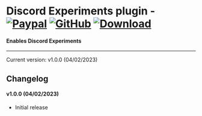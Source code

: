 # Discord Experiments plugin - [![Paypal][paypal-logo]][paypal-url] [![GitHub][github-logo]][github-url] [![Download][download-logo]][download-url]
#### Enables Discord Experiments
<hr>

Current version: v1.0.0 (04/02/2023)

## Changelog

#### v1.0.0 (04/02/2023)
* Initial release

[paypal-logo]: https://img.shields.io/static/v1?label=PayPal&message=Donate&style=flat&logo=paypal&color=blue
[paypal-url]: https://paypal.me/capnkitten

[github-logo]: https://img.shields.io/static/v1?label=GitHub&message=Sponsor&style=flat&logo=github&color=black
[github-url]: https://github.com/sponsors/CapnKitten

[download-logo]: https://img.shields.io/static/v1?label=Download&message=Plugin&style=flat&color=blue
[download-url]: https://capnkitten.github.io/BetterDiscord/Download/?plugin=HideChannels
